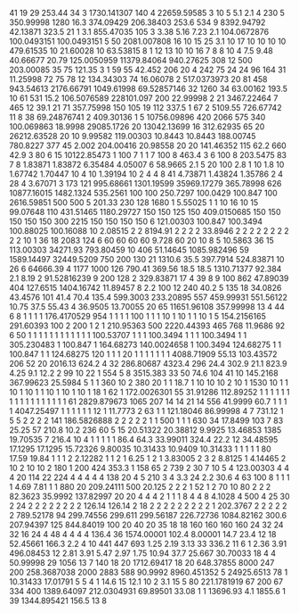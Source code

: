 41
19
29
253.44
34
3
1730.141307
140
4
22659.59585
3
10
5
5.1
2.1
4
230
5
350.99998
1280
16.3
374.09429
206.38403
253.6
534
9
8392.94792
42.13871
323.5
21
1
3.1
855.47035
105
3
3.38
5.16
7.23
2.1
104.0672876
100.0493151
100.0493151
5
50
2081.007808
16
10
15
25
3.1
10
17
10
10
10
10
479.61535
10
21.60028
10
63.53815
8
1
12
13
10
10
16
7
8
8
10
4
7.5
9.48
40.66677
20.79
125.0050959
11379.84064
940.27625
308
12
500
203.00085
35
75
121.35
3
1
59
55
42.452
206
20
4
242
75
24
24
96
164
31
11.25998
72
75
78
12
134.34303
74
16.06078
2
517.0373973
20
81
458
943.54613
2176.66791
1049.61998
69.52857146
32
1260
34
63.00162
193.5
10
61
531
15.2
106.5076589
228101.097
200
22.99998
2
21
3467.22464
7
465
12
39.1
21
71
357.75998
150
105
19
112
337.5
1
67
2
5109.55
726.67742
11
8
38
69.24876741
2
409.30136
1
5
10756.09896
420
2066
575
340
100.069863
18.9998
29085.1726
20
13042.13699
16
312.62935
65
20
26212.63528
20
10
9.99582
119.00303
10.8443
10.8443
188.00745
780.8227
377
45
2.002
204.00416
20.98558
20
20
141.46352
115
62.2
660
42.9
3
80
6
15
10122.85473
1
100
7
1
1
7
100
8
463.4
3
6
100
8
203.5475
83
7
8
1.83871
1.83872
6.35484
4.05007
6
58.9665
2.1
5
20
100
2.8
1
10
1.8
10
1.67742
1.70447
10
4
10
1.39194
10
2
4
4
8
41
4.73871
1.43824
1.35786
2
4
28
4
3.67071
3
173
121
995.68661
1301.19599
35969.17279
365.78998
626
10877.16015
1482.1324
535.2561
100
100
250.7297
100.0429
100.847
100
2616.59851
500
500
5
201.33
230
128
1680
1
5.55025
1
1
10
16
10
15
99.07648
110
431.51465
1180.29727
150
150
125
150
409.0150685
150
150
150
150
150
300
2215
150
150
150
150
6
121.00303
100.847
100.3494
100.88025
100.16088
10
2.08515
2
2
8194.91
2
2
2
2
33.8946
2
2
2
2
2
2
2
2
2
2
10
1
36
18
2083
124
6
60
60
60
60
9.728
60
20
10
8
5
10.5863
36
15
113.00303
34271.93
793.80459
10
406
51.14645
1085.982496
59
1589.14497
32449.5209
750
200
130
21
1310.6
35.5
397.7914
524.83871
10
26
6
64666.39
4
1177
1000
126
790.41
369.56
18.5
18.5
1310.71377
92.384
2.1
8.19
2
91.52816239
9
200
128
2
329.83871
17
4
39
8
9
100
862
47.89039
404
127.6515
1404.16742
11.89457
8
2.2
100
12
240
40.2
5
135
18
34.0826
43.4576
101
41.4
70.4
135.4
599.3003
233.20895
557
459.99931
551.56122
10.75
37.5
55.43
4
36.9505
13.70055
20
65
11651.96108
357.99998
13
4
44
6
8
1
1
1
1
176.4170529
954
1
1
1
1
100
1
1
1
10
1
10
1
1
10
1
5
154.2156165
291.60393
100
2
200
1
2
1
210.95363
500
2220.44393
465
768
11.9686
92
6
50
1
1
1
1
1
1
1
1
1
1
1
1
100.53707
1
1
1
100.3494
1
1
1
100.3494
1
1
305.230483
1
100.847
1
164.68273
140.0024658
1
100.3494
124.68275
1
1
100.847
1
1
124.68275
120
1
1
1
20
1
1
1
1
1
1
1
4088.71909
55.13
103.43572
206
52
20
2016.13
624.2
4
32
286.80687
4323.4
296
24.4
302.9
21.1
823.9
4.25
9.1
12.2
2
99
10
22
1
554
5
8
3515.383
33
50
74.6
104
41
10
145.2168
367.99623
25.5984
5
1
1
360
10
2
380
20
1
1
18.7
1
10
10
10
2
10
1
1530
10
1
1
10
1
10
1
1
10
1
10
1
10
1
18
1
62
1
172.0026301
55
31.91286
112.89252
1
1
1
1
1
1
1
1
1
1
1
1
1
1
1
1
1
61
2829.879673
1065
207
14
14
21
14
556
41.9999
60.7
1
1
1
1
4047.25497
1
1
1
1
1
1
12
1
11.7773
2
63
1
1
121.18046
86.99998
4
7
731.12
1
5
5
2
2
2
2
141
186.5826888
2
2
2
2
2
1
1
500
1
1
1
630
34
17.8499
103
7
83
25.25
57
210.8
10.2
236
60
5
15
20.51322
20.38812
9.9925
13.46853
1385
19.70535
7
216.4
10
4
1
1
1
1
1
86.4
64.3
33.99011
324.4
22.2
12
34.48595
17.1295
17.1295
15.72326
9.80035
10.31433
10.9409
10.31433
1
1
1
1
1
80
17.59
19.84
1
1
1
2
2.12282
1
1
2
1
6.25
1
2
1
3.83005
2
3
2
8.8125
1
4.14465
2
10
2
10
10
2
180
1
200
424
353.3
1
158
65
2
739
2
30
7
10
5
4
123.00303
4
4
4
20
114
22
224
4
4
4
4
4
138
20
4
5
210
3
4
3.3
24
2.2
30.6
4
63
100
8
1
1
1
1
4.69
7.81
1
1
880
20
209.24111
500
20.125
2
2
2
1
52
1
2
70
10
80
2
2
2
82.3623
35.9992
137.82997
20
20
4
4
4
2
1
1
1
8
4
4
8
4.1028
4
500
4
25
30
2
24
2
2
2
2
2
2
2
2
126.14
126.14
2
18
2
2
2
2
2
2
2
2
2
1
202.3767
2
2
2
2
2
2
789.52178
94
299.74556
299.611
299.56187
226.72736
1084.82162
300.6
207.94397
125
844.84019
100
20
40
20
35
18
18
160
160
160
160
24
32
24
32
16
24
4
48
4
4
4
4
136.4
36
1574.00001
102.4
8.00001
14.7
23.4
12
18
52.45661
166.3
2.2
4
10
441
447
693
1.25
2.19
3.13
33
336.2
11
6
1
2.36
3.91
496.08453
12
2.81
3.91
5.47
2.97
1.75
10.94
37.7
25.667
30.70033
18
4
4
50.99998
29
1056
13
7
140
18
20
1712.69417
18
20
648.37855
8000
247
200
258.3687038
2000
2883
588
90.9992
8960.451352
5
24925.6513
78
1
10.31433
17.01791
5
5
4
1
14.6
15
12.1
10
2
3.1
15
5
80
221.1781919
67
200
67
334
400
1389.64097
212.0304931
69.89501
33.08
1
1
13696.93
4.1
1855.6
1
39
1344.895421
156.5
13
8